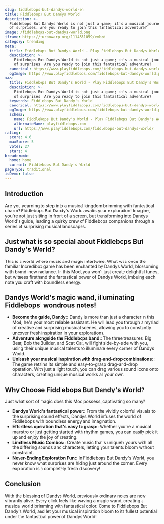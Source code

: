 ```yaml
---
slug: fiddlebops-but-dandys-world-en
title: Fiddlebops But Dandys World
description: >-
  Fiddlebops But Dandys World is not just a game; it's a musical journey full
  of surprises. Are you ready to join this fantastical adventure?
image: /fiddlebops-but-dandys-world.png
iframe: https://turbowarp.org/1114551059/embed
category: trending
meta:
  title: Fiddlebops But Dandys World - Play Fiddlebops But Dandys World Online
  description: >-
    Fiddlebops But Dandys World is not just a game; it's a musical journey full
    of surprises. Are you ready to join this fantastical adventure?
  canonical: https://www.playfiddlebops.com/fiddlebops-but-dandys-world/
  ogImage: https://www.playfiddlebops.com/fiddlebops-but-dandys-world.png
seo:
  title: Fiddlebops But Dandy's World - Play Fiddlebops But Dandy's World Online
  description: >-
    Fiddlebops But Dandys World is not just a game; it's a musical journey full
    of surprises. Are you ready to join this fantastical adventure?
  keywords: Fiddlebops But Dandy's World
  canonical: https://www.playfiddlebops.com/fiddlebops-but-dandys-world/
  ogImage: https://www.playfiddlebops.com/fiddlebops-but-dandys-world.png
  schema:
    name: Fiddlebops But Dandy's World - Play Fiddlebops But Dandy's World Online
    alternateName: playfiddlebops.com
    url: https://www.playfiddlebops.com/fiddlebops-but-dandys-world/
rating:
  score: 4.6
  maxScore: 5
  votes: 27
  stars: 4
breadcrumb:
  home: home
  current: Fiddlebops But Dandy's World
pageType: traditional
isDemo: false
---
```


## Introduction

Are you yearning to step into a musical kingdom brimming with fantastical charm? Fiddlebops But Dandy's World awaits your exploration! Imagine, you're not just sitting in front of a screen, but transforming into Dandys World's guide, leading a quirky crew of Fiddlebops companions through a series of surprising musical landscapes.

## Just what is so special about Fiddlebops But Dandy's World?

This is a world where music and magic intertwine. What was once the familiar Incredibox game has been enchanted by Dandys World, blossoming with brand-new radiance. In this Mod, you won't just create delightful tunes, but witness firsthand the fantastical power of Dandys World, imbuing each note you craft with boundless energy.

## Dandys World's magic wand, illuminating Fiddlebops' wondrous notes!

- **Become the guide, Dandy:**: Dandy is more than just a character in this Mod; he's your most reliable assistant. He will lead you through a myriad of creative and surprising musical scenes, allowing you to constantly uncover fresh inspiration in your explorations.
- **Adventure alongside the Fiddlebops band:**: The three treasures, Big Bear, Bob the Builder, and Scat Cat, will fight side-by-side with you, using their unique musical talents to illuminate every corner of Dandys World.
- **Unleash your musical inspiration with drag-and-drop combinations:**: The game retains its simple and easy-to-grasp drag-and-drop operation. With just a light touch, you can drag various sound icons onto characters, creating unique musical works all your own.

## Why Choose Fiddlebops But Dandy's World?

Just what sort of magic does this Mod possess, captivating so many?

- **Dandys World's fantastical power:**: From the vividly colorful visuals to the surprising sound effects, Dandys World infuses the world of Fiddlebops with boundless energy and imagination.
- **Effortless operation that's easy to grasp:**: Whether you're a musical maestro or just getting started with rhythm games, you can easily pick it up and enjoy the joy of creating.
- **Limitless Music Combos:**: Create music that's uniquely yours with all the differing sounds and characters, letting your talents bloom without constraint.
- **Never-Ending Exploration Fun:**: In Fiddlebops But Dandy's World, you never know what surprises are hiding just around the corner. Every exploration is a completely fresh discovery!

## Conclusion

With the blessing of Dandys World, previously ordinary notes are now vibrantly alive. Every click feels like waving a magic wand, creating a musical world brimming with fantastical color. Come to Fiddlebops But Dandy's World, and let your musical inspiration bloom to its fullest potential under the fantastical power of Dandys World!
